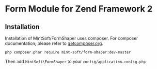 # Form Module for Zend Framework 2

## Installation
Installation of MintSoft/FormShaper uses composer. For composer documentation, please refer to [getcomposer.org](http://getcomposer.org/).

```sh
php composer.phar require mint-soft/form-shaper:dev-master
```

Then add `MintSoft\FormShaper` to your `config/application.config.php`
